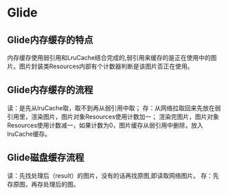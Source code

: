 # Glide

## Glide内存缓存的特点

内存缓存使用弱引用和LruCache结合完成的,弱引用来缓存的是正在使用中的图片。图片封装类Resources内部有个计数器判断是该图片否正在使用。

## Glide内存缓存的流程

读：是先从lruCache取，取不到再从弱引用中取；
存：从网络拉取回来先放在弱引用里，渲染图片，图片对象Resources使用计数加一； 渲染完图片，图片对象Resources使用计数减一，如果计数为0，图片缓存从弱引用中删除，放入lruCache缓存。

## Glide磁盘缓存流程

读：先找处理后（result）的图片，没有的话再找原图,即读取网络图片。
存：先存原图，再存处理后的图。